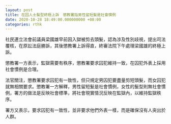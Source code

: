 ```yaml
---
layout: post
title: 在囚人士髮型終極上訴　懲教署指男性留短髮是社會慣例
date: 2020-10-28 18:49:00.000000000 +08:00
categories: rthk
---
```


社民連立法會前議員梁國雄早前因入獄被剪去頭髮，認為涉及性別歧視，提出司法覆核，在原訟法庭勝訴，其後懲教署上訴得直，終審法院下午處理梁國雄的終極上訴。

懲教署一方表示，監獄需要有秩序，懲教署要求囚犯維持一致，在囚犯外表上採用社會慣例是合理。

法官關注，懲教署要求囚犯有一致性，但只規定男囚犯要盡量剪短頭髮，而女囚犯就無相關要求。懲教署一方解釋，男性留短髮是社會慣例，女性的髮型則無社會慣例，署方的做法是反映社會標準，將社會現實情況反映在監獄內，以維持監獄秩序。

署方又表示，要求囚犯有一致性，並非要求他們外表一樣，而是確保沒有人突出於人群。
